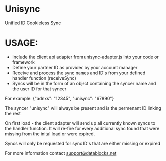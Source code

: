 # Unisync
Unified ID Cookieless Sync

# USAGE:

- Include the client api adapter from unisync-adapter.js into your code or framework
- Define your partner ID as provided by your account manager
- Receive and process the sync names and ID's from your defined handler function (receiveSync)
- Syncs will be in the form of an object containing the syncer name and the user ID for that syncer

For example:
{"adnxs": "12345", "unisync": "67890"}

The syncer "unisync" will always be present and is the permenant ID linking the rest

On first load - the client adapter will send up all currently known syncs to the handler function.  It will re-fire for every additional sync found that were missing from the inital load or were expired.

Syncs will only be requested for sync ID's that are either missing or expired

For more information contact support@datablocks.net

